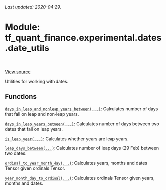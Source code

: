 <!--
This file is generated by a tool. Do not edit directly.
For open-source contributions the docs will be updated automatically.
-->

*Last updated: 2020-04-29.*

<div itemscope itemtype="http://developers.google.com/ReferenceObject">
<meta itemprop="name" content="tf_quant_finance.experimental.dates.date_utils" />
<meta itemprop="path" content="Stable" />
</div>

# Module: tf_quant_finance.experimental.dates.date_utils

<!-- Insert buttons and diff -->

<table class="tfo-notebook-buttons tfo-api" align="left">
</table>

<a target="_blank" href="https://github.com/google/tf-quant-finance/blob/master/tf_quant_finance/experimental/dates/date_utils.py">View source</a>



Utilities for working with dates.



## Functions

[`days_in_leap_and_nonleap_years_between(...)`](../../../tf_quant_finance/experimental/dates/date_utils/days_in_leap_and_nonleap_years_between.md): Calculates number of days that fall on leap and non-leap years.

[`days_in_leap_years_between(...)`](../../../tf_quant_finance/experimental/dates/date_utils/days_in_leap_years_between.md): Calculates number of days between two dates that fall on leap years.

[`is_leap_year(...)`](../../../tf_quant_finance/experimental/dates/date_utils/is_leap_year.md): Calculates whether years are leap years.

[`leap_days_between(...)`](../../../tf_quant_finance/experimental/dates/date_utils/leap_days_between.md): Calculates number of leap days (29 Feb) between two dates.

[`ordinal_to_year_month_day(...)`](../../../tf_quant_finance/experimental/dates/date_utils/ordinal_to_year_month_day.md): Calculates years, months and dates Tensor given ordinals Tensor.

[`year_month_day_to_ordinal(...)`](../../../tf_quant_finance/experimental/dates/date_utils/year_month_day_to_ordinal.md): Calculates ordinals Tensor given years, months and dates.

